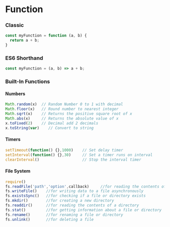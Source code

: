 # Function
### Classic
```javascript
const myFunction = function (a, b) {
  return a + b;
}
```
### ES6 Shorthand
```javascript
const myFunction = (a, b) => a + b;
```

### Built-In Functions
#### Numbers
```javascript
Math.random(x)  // Random Number 0 to 1 with decimal
Math.floor(x)   // Round number to nearest integer
Math.sqrt(x)    // Returns the positive square root of x
Math.abs(x)     // Returns the absolute value of x
x.toFixed(2)    // Decimal add 2 decimals
x.toString(var)    // Convert to string
```

#### Timers
```javascript
setTimeout(function() {},1000)    // Set delay timer
setInterval(function() {},30)     // Set a timer runs on interval
clearInterval()                   // Stop the interval timer
```

#### File System
```javascript
require()
fs.readFile('path','option',callback)     //for reading the contents of a file asynchronously
fs.writeFile()    //for writing data to a file asynchronously
fs.existsSync()   //for checking if a file or directory exists
fs.mkdir()        //for creating a new directory
fs.readdir()      //for reading the contents of a directory
fs.stat()         //for getting information about a file or directory
fs.rename()       //for renaming a file or directory
fs.unlink()       //for deleting a file
```